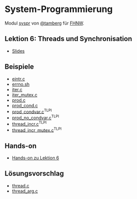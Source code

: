 # System-Programmierung
Modul [syspr]( https://www.fhnw.ch/de/studium/module/6008081) von [@tamberg](https://twitter.com/tamberg) für [FHNW](https://www.fhnw.ch/).

## Lektion 6: Threads und Synchronisation
- [Slides](http://www.tamberg.org/fhnw/2022/hs/Syspr06ThreadsUndSynchronisation.pdf)

## Beispiele
- [eintr.c](eintr.c)
- [errno.sh](errno.sh)
- [iter.c](iter.c)
- [iter_mutex.c](iter_mutex.c)
- [prod.c](prod.c)
- [prod_cond.c](prod_cond.c)
- [prod_condvar.c](http://man7.org/tlpi/code/online/dist/threads/prod_condvar.c.html)<sup>TLPI</sup>
- [prod_no_condvar.c](http://man7.org/tlpi/code/online/dist/threads/prod_no_condvar.c.html)<sup>TLPI</sup>
- [thread_incr.c](http://man7.org/tlpi/code/online/dist/threads/thread_incr.c.html)<sup>TLPI</sup>
- [thread_incr_mutex.c](http://man7.org/tlpi/code/online/dist/threads/thread_incr_mutex.c.html)<sup>TLPI</sup>

## Hands-on
- [Hands-on zu Lektion 6](../../../../fhnw-syspr-work-06/blob/master/README.md)

## Lösungsvorschlag
- [thread.c](thread.c)
- [thread_arg.c](thread_arg.c)
